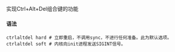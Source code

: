 实现Ctrl+Alt+Del组合键的功能

#### 语法

```
ctrlaltdel hard	# 立即重启，不调用sync，不进行任何准备。此为默认选项。
ctrlaltdel soft	# 内核向init进程发送SIGINT信号。
```

